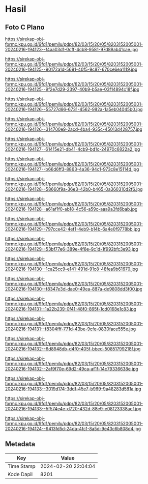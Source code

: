 # Hasil

## Foto C Plano

https://sirekap-obj-formc.kpu.go.id/9fd1/pemilu/pdpr/82/03/15/20/05/8203152005001-20240216-194123--f4aa03d1-0cff-4cb8-9581-97d89ab41cae.jpg

https://sirekap-obj-formc.kpu.go.id/9fd1/pemilu/pdpr/82/03/15/20/05/8203152005001-20240216-194125--90172a1d-5691-40f5-9c87-670ce6ea1119.jpg

https://sirekap-obj-formc.kpu.go.id/9fd1/pemilu/pdpr/82/03/15/20/05/8203152005001-20240216-194125--9f2e7d29-2397-40b9-b5ae-03f14894c18f.jpg

https://sirekap-obj-formc.kpu.go.id/9fd1/pemilu/pdpr/82/03/15/20/05/8203152005001-20240216-194126--55727d66-6731-4562-982a-1a5eb04045b0.jpg

https://sirekap-obj-formc.kpu.go.id/9fd1/pemilu/pdpr/82/03/15/20/05/8203152005001-20240216-194126--314700e9-2acd-4ba4-935c-45013d428757.jpg

https://sirekap-obj-formc.kpu.go.id/9fd1/pemilu/pdpr/82/03/15/20/05/8203152005001-20240216-194127--61415e21-db41-4cb9-bd1c-24970c6822a2.jpg

https://sirekap-obj-formc.kpu.go.id/9fd1/pemilu/pdpr/82/03/15/20/05/8203152005001-20240216-194127--b66d6ff3-8863-4a36-94c1-973c8e15114d.jpg

https://sirekap-obj-formc.kpu.go.id/9fd1/pemilu/pdpr/82/03/15/20/05/8203152005001-20240216-194128--58660f9a-36e3-42b0-b465-0a360310d2f6.jpg

https://sirekap-obj-formc.kpu.go.id/9fd1/pemilu/pdpr/82/03/15/20/05/8203152005001-20240216-194128--a61af1f0-ab18-4c56-a59c-aaa9a3fd6bab.jpg

https://sirekap-obj-formc.kpu.go.id/9fd1/pemilu/pdpr/82/03/15/20/05/8203152005001-20240216-194129--797cce42-4ef1-4eb9-b14b-6a4e0f9778bb.jpg

https://sirekap-obj-formc.kpu.go.id/9fd1/pemilu/pdpr/82/03/15/20/05/8203152005001-20240216-194129--53bf77e6-389e-4f8e-9c1d-1f992bfc3e93.jpg

https://sirekap-obj-formc.kpu.go.id/9fd1/pemilu/pdpr/82/03/15/20/05/8203152005001-20240216-194130--1ca25cc9-e141-491d-91c8-48fea9b61670.jpg

https://sirekap-obj-formc.kpu.go.id/9fd1/pemilu/pdpr/82/03/15/20/05/8203152005001-20240216-194130--f8347e3d-dae0-49ea-887a-de9808dd3f00.jpg

https://sirekap-obj-formc.kpu.go.id/9fd1/pemilu/pdpr/82/03/15/20/05/8203152005001-20240216-194131--1a22b239-0f41-48f0-865f-1cd0168e1c83.jpg

https://sirekap-obj-formc.kpu.go.id/9fd1/pemilu/pdpr/82/03/15/20/05/8203152005001-20240216-194131--f8304fff-771d-43be-9cfe-0830face555e.jpg

https://sirekap-obj-formc.kpu.go.id/9fd1/pemilu/pdpr/82/03/15/20/05/8203152005001-20240216-194132--6d8948db-d4f0-405f-bbed-50851799218f.jpg

https://sirekap-obj-formc.kpu.go.id/9fd1/pemilu/pdpr/82/03/15/20/05/8203152005001-20240216-194132--2af9f70e-69d2-49ca-af1f-14c79336638e.jpg

https://sirekap-obj-formc.kpu.go.id/9fd1/pemilu/pdpr/82/03/15/20/05/8203152005001-20240216-194133--3019d174-3ddf-45e7-b969-9a48283d581a.jpg

https://sirekap-obj-formc.kpu.go.id/9fd1/pemilu/pdpr/82/03/15/20/05/8203152005001-20240216-194133--5f574e4e-d720-432d-88e9-e08123338acf.jpg

https://sirekap-obj-formc.kpu.go.id/9fd1/pemilu/pdpr/82/03/15/20/05/8203152005001-20240216-194124--9413fd5d-24da-4fc1-8a5d-9e43c6b808d4.jpg


## Metadata

| Key        | Value               |
| ---------- | ------------------- |
| Time Stamp | 2024-02-20 22:04:04 |
| Kode Dapil | 8201                |



